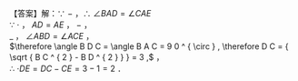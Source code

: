 【答案】解：∵ $-$ ，∴ $\angle B A D = \angle C A E$   
∵ $\cdot$ ， $A D { = } A E$ ， $-$ ，  
$\_$ ， $\angle A B D = \angle A C E$ ，  
$\therefore \angle B D C = \angle B A C = 9 0 ^ { \circ } , \therefore D C = { \sqrt { B C ^ { 2 } - B D ^ { 2 } } } = 3 ,$ ，  
∴ $\scriptstyle \cdot D E = D C - C E = 3 - 1 = 2$ ．
